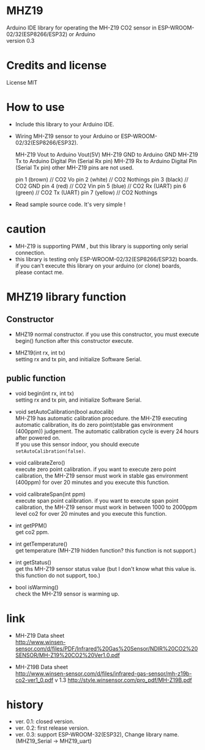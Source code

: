 # MHZ19 
Arduino IDE library for operating the MH-Z19 CO2 sensor in ESP-WROOM-02/32(ESP8266/ESP32) or Arduino  
version 0.3

# Credits and license  
License MIT

# How to use

* Include this library to your Arduino IDE.
* Wiring MH-Z19 sensor to your Arduino or ESP-WROOM-02/32(ESP8266/ESP32).

    MH-Z19 Vout to Arduino Vout(5V)
    MH-Z19 GND  to Arduino GND
    MH-Z19 Tx   to Arduino Digital Pin (Serial Rx pin)
    MH-Z19 Rx   to Arduino Digital Pin (Serial Tx pin)
    other MH-Z19 pins are not used.
    
    pin 1 (brown)  // CO2 Vo
    pin 2 (white)  // CO2 Nothings
    pin 3 (black)  // CO2 GND
    pin 4 (red)    // CO2 Vin
    pin 5 (blue)   // CO2 Rx (UART)
    pin 6 (green)  // CO2 Tx (UART)
    pin 7 (yellow) // CO2 Nothings

* Read sample source code. It's very simple !

# caution

* MH-Z19 is supporting PWM , but this library is supporting only serial connection. 
* this library is testing only ESP-WROOM-02/32(ESP8266/ESP32) boards. if you can't execute this library on your arduino (or clone) boards, please contact me.

# MHZ19 library function

## Constructor

* MHZ19 
  normal constructor. if you use this constructor, you must execute begin() function after this constructor execute.

* MHZ19(int rx, int tx)  
  setting rx and tx pin, and initialize Software Serial.

## public function

* void begin(int rx, int tx)  
  setting rx and tx pin, and initialize Software Serial.
  
* void setAutoCalibration(bool autocalib)  
  MH-Z19 has automatic calibration procedure. the MH-Z19 executing automatic calibration, its do zero point(stable gas environment (400ppm)) judgement.
  The automatic calibration cycle is every 24 hours after powered on.  
  If you use this sensor indoor, you should execute `setAutoCalibration(false)`.

* void calibrateZero()  
  execute zero point calibration. 
  if you want to execute zero point calibration, the MH-Z19 sensor must work in stable gas environment (400ppm) for over 20 minutes and you execute this function.

* void calibrateSpan(int ppm)  
  execute span point calibration.
  if you want to execute span point calibration, the MH-Z19 sensor must work in between 1000 to 2000ppm level co2 for over 20 minutes and you execute this function.
  
* int getPPM()  
  get co2 ppm.
  
* int getTemperature()  
  get temperature (MH-Z19 hidden function?  this function is not support.)

* int getStatus()  
  get ths MH-Z19 sensor status value (but I don't know what this value is. this function do not support, too.)

* bool isWarming()  
  check the MH-Z19 sensor is warming up.

# link
* MH-Z19 Data sheet  
  http://www.winsen-sensor.com/d/files/PDF/Infrared%20Gas%20Sensor/NDIR%20CO2%20SENSOR/MH-Z19%20CO2%20Ver1.0.pdf

* MH-Z19B Data sheet  
  http://www.winsen-sensor.com/d/files/infrared-gas-sensor/mh-z19b-co2-ver1_0.pdf
  v 1.3
  http://style.winsensor.com/pro_pdf/MH-Z19B.pdf

# history
* ver. 0.1: closed version.
* ver. 0.2: first release version.
* ver. 0.3: support ESP-WROOM-32(ESP32), Change library name. (MHZ19_Serial -> MHZ19_uart)
